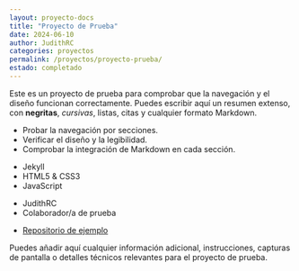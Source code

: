 ```yaml
---
layout: proyecto-docs
title: "Proyecto de Prueba"
date: 2024-06-10
author: JudithRC
categories: proyectos
permalink: /proyectos/proyecto-prueba/
estado: completado
---
```

<!-- resumen -->
Este es un proyecto de prueba para comprobar que la navegación y el diseño funcionan correctamente. Puedes escribir aquí un resumen extenso, con **negritas**, _cursivas_, listas, citas y cualquier formato Markdown.

<!-- objetivos -->
- Probar la navegación por secciones.
- Verificar el diseño y la legibilidad.
- Comprobar la integración de Markdown en cada sección.

<!-- tecnologias -->
- Jekyll
- HTML5 & CSS3
- JavaScript

<!-- equipo -->
- JudithRC
- Colaborador/a de prueba

<!-- enlaces -->
- [Repositorio de ejemplo](https://github.com/ejemplo/proyecto-prueba)

<!-- contenido-extra -->
Puedes añadir aquí cualquier información adicional, instrucciones, capturas de pantalla o detalles técnicos relevantes para el proyecto de prueba.
